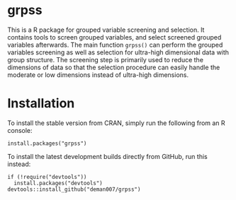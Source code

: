 # grpss
This is a R package for grouped variable screening and selection. It contains tools to screen grouped variables, and select screened grouped variables afterwards. The main function `grpss()` can perform the grouped variables screening as well as selection for ultra-high dimensional data with group structure. The screening step is primarily used to reduce the dimensions of data so that the selection procedure can easily handle the moderate or low dimensions instead of ultra-high dimensions.

# Installation
To install the stable version from CRAN, simply run the following from an R console:
```
install.packages("grpss")
```
To install the latest development builds directly from GitHub, run this instead:
```
if (!require("devtools"))
  install.packages("devtools")
devtools::install_github("deman007/grpss")
```
